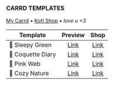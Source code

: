 ### CARRD TEMPLATES
[My Carrd](https://noe.uwu.ai) • [Kofi Shop](https://ko-fi.com/curlynoemi/shop) • *love u <3*
<br/>

Template | Preview | Shop
------ | :------: | :------:
🍏 Sleepy Green | [Link](https://curlynoemi.github.io/carrd/sleepy_green/index.html) | [Link](https://ko-fi.com/s/e093325c1c)
🎀 Coquette Diary | [Link](https://curlynoemi.github.io/carrd/coquette_diary/index.html) | [Link](https://ko-fi.com/s/be0369f28d)
🩷 Pink Web | [Link](https://curlynoemi.github.io/carrd/pink_web/index.html) | [Link](https://ko-fi.com/s/f212553221)
🌱 Cozy Nature | [Link](https://curlynoemi.github.io/carrd/cozy_nature/index.html) | [Link](https://ko-fi.com/s/9090601e85)
